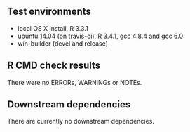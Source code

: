 ## Test environments
* local OS X install, R 3.3.1
* ubuntu 14.04 (on travis-ci), R 3.4.1, gcc 4.8.4 and gcc 6.0
* win-builder (devel and release)

## R CMD check results
There were no ERRORs, WARNINGs or NOTEs.

## Downstream dependencies
There are currently no downstream dependencies.
